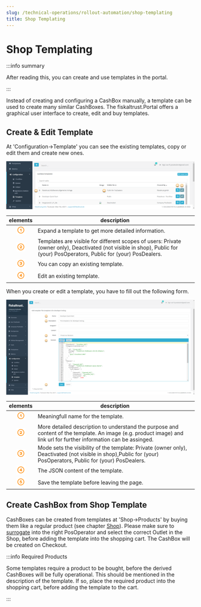 ```yaml
---
slug: /technical-operations/rollout-automation/shop-templating
title: Shop Templating
---
```

# Shop Templating

:::info summary

After reading this, you can create and use templates in the portal.

:::

Instead of creating and configuring a CashBox manually, a template can be used to create many similar CashBoxes. The fiskaltrust.Portal offers a graphical user interface to create, edit and buy templates.

## Create & Edit Template

At 'Configuration->Template' you can see the existing templates, copy or edit them and create new ones.

![Template List](./images/template-shop-list.png)

| elements | description                                                                                                                |
|:----------------------:|-------------------------------------------------------------------------------------------------------------------------------------|
|![Number 1](../../images/numbers/circle-1o.png) |Expand a template to get more detailed information.  |
|![Number 2](../../images/numbers/circle-2o.png) |Templates are visible for different scopes of users: Private (owner only), Deactivated (not visible in shop), Public for (your) PosOperators, Public for (your) PosDealers. |
|![Number 3](../../images/numbers/circle-3o.png) |You can copy an existing template.  |
|![Number 4](../../images/numbers/circle-4o.png) |Edit an existing template. |

When you create or edit a template, you have to fill out the following form.

![Template Create/Edit](./images/template-shop-create.png)

| elements | description                                                                                                                |
|:----------------------:|-------------------------------------------------------------------------------------------------------------------------------------|
|![Number 1](../../images/numbers/circle-1o.png) |Meaningfull name for the template. |
|![Number 2](../../images/numbers/circle-2o.png) |More detailed description to understand the purpose and content of the template. An image (e.g. product image) and link url for further information can be assinged.  |
|![Number 3](../../images/numbers/circle-3o.png) |Mode sets the visibility of the template: Private (owner only), Deactivated (not visible in shop),Public for (your) PosOperators, Public for (your) PosDealers.   |
|![Number 4](../../images/numbers/circle-4o.png) |The JSON content of the template. |
|![Number 5](../../images/numbers/circle-5o.png) |Save the template before leaving the page. |

## Create CashBox from Shop Template

CashBoxes can be created from templates at 'Shop->Products' by buying them like a regular product (see chapter [Shop](../../buy-resell/shop.md)). 
Please make sure to [surrogate](../../getting-started/operator-onboarding/surrogating.md) into the right PosOperator and select the correct Outlet in the Shop, before adding the template into the shopping cart. The CashBox will be created on Checkout.

:::info Required Products

Some templates require a product to be bought, before the derived CashBoxes will be fully operational. This should be mentioned in the description of the template. If so, place the required product into the shopping cart, before adding the template to the cart.

:::